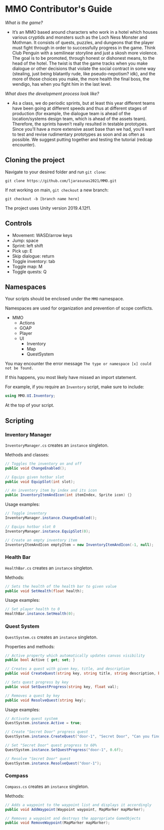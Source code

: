 # MMO Contributor's Guide

*What is the game?*
- It’s an MMO based around characters who work in a hotel which houses various cryptids and monsters such as the Loch Ness Monster and Mothman.  It consists of quests, puzzles, and dungeons that the player must fight through in order to successfully progress in the game.  Think Club Penguin with a semilinear storyline and just a skosh more violence. The goal is to be promoted, through honest or dishonest means, to the head of the hotel.  The twist is that the game tracks when you make dialogue or other decisions that violate the social contract in some way (stealing, just being blatantly rude, like pseudo-nepotism? idk), and the more of those choices you make, the more health the final boss, the wendigo, has when you fight him in the last level.

*What does the development process look like?*
- As a class, we do periodic sprints, but at least this year different teams have been going at different speeds and thus at different stages of production (for example, the dialogue team is ahead of the location/systems design team, which is ahead of the assets team).  Therefore, the sprints haven’t really resulted in testable prototypes.  Since you’ll have a more extensive asset base than we had, you’ll want to test and revise rudimentary prototypes as soon and as often as possible.  We suggest putting together and testing the tutorial (redcap encounter).


## Cloning the project

Navigate to your desired folder and run `git clone`:

`git clone https://github.com/ljarasunas2021/MMO.git`

If not working on main, `git checkout` a new branch:

`git checkout -b [branch name here]`

The project uses Unity version 2019.4.12f1.

## Controls

- Movement: WASD/arrow keys
- Jump: space
- Sprint: left shift
- Pick up: E
- Skip dialogue: return
- Toggle inventory: tab
- Toggle map: M
- Toggle quests: Q

## Namespaces

Your scripts should be enclosed under the `MMO` namespace.

Namespaces are used for organization and prevention of scope conflicts.

- MMO
  - Actions
  - GOAP
  - Player
  - UI
    - Inventory
    - Map
    - QuestSystem

You may encounter the error message `The type or namespace [x] could not be found.`

If this happens, you most likely have missed an import statement.

For example, if you require an `Inventory` script, make sure to include:

```cs
using MMO.UI.Inventory;
```

At the top of your script.

## Scripting

### Inventory Manager

`InventoryManager.cs` creates an `instance` singleton.

Methods and classes:

```cs
// Toggles the inventory on and off
public void ChangeEnabled();

// Equips given hotbar slot
public void EquipSlot(int slot);

// An inventory item by index and its icon
public InventoryItemAndIcon(int itemIndex, Sprite icon) {}
```

Usage examples:

```cs
// Toggle inventory
InventoryManager.instance.ChangeEnabled();

// Equips hotbar slot 0
InventoryManager.instance.EquipSlot(0);

// Create an empty inventory item
InventoryItemAndIcon emptyItem = new InventoryItemAndIcon(-1, null);
```

### Health Bar

`HealthBar.cs` creates an `instance` singleton.

Methods:

```cs
// Sets the health of the health bar to given value
public void SetHealth(float health);
```

Usage examples:

```cs
// Set player health to 0
HealthBar.instance.SetHealth(0);
```

### Quest System

`QuestSystem.cs` creates an `instance` singleton.

Properties and methods:

```cs
// Active property which automatically updates canvas visibility
public bool Active { get; set; }

// Creates a quest with given key, title, and description
public void CreateQuest(string key, string title, string description, bool progressBar);

// Sets quest progress by key
public void SetQuestProgress(string key, float val);

// Removes a quest by key
public void ResolveQuest(string key);
```

Usage examples:

```cs
// Activate quest system
QuestSystem.instance.Active = true;

// Create "Secret Door" progress quest
QuestSystem.instance.CreateQuest("door-1", "Secret Door", "Can you find the secret door?", true);

// Set "Secret Door" quest progress to 60%
QuestSystem.instance.SetQuestProgress("door-1", 0.6f);

// Resolve "Secret Door" quest
QuestSystem.instance.ResolveQuest("door-1");
```

### Compass

`Compass.cs` creates an `instance` singleton.

Methods:

```cs
// Adds a waypoint to the waypoint list and displays it accordingly
public void AddWaypoint(Waypoint waypoint, MapMarker mapMarker);

// Removes a waypoint and destroys the appropriate GameObjects
public void RemoveWaypoint(MapMarker mapMarker);
```
